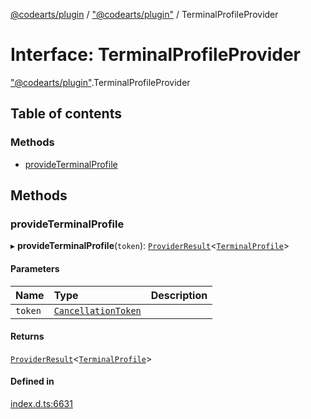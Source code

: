 [@codearts/plugin](../README.md) / ["@codearts/plugin"](../modules/_codearts_plugin_.md) / TerminalProfileProvider

# Interface: TerminalProfileProvider

["@codearts/plugin"](../modules/_codearts_plugin_.md).TerminalProfileProvider

## Table of contents

### Methods

- [provideTerminalProfile](codearts_plugin_.TerminalProfileProvider.md#provideterminalprofile)

## Methods

### provideTerminalProfile

▸ **provideTerminalProfile**(`token`): [`ProviderResult`](../modules/_codearts_plugin_.md#providerresult)<[`TerminalProfile`](../classes/codearts_plugin_.TerminalProfile.md)\>

#### Parameters

| Name | Type | Description |
| :------ | :------ | :------ |
| `token` | [`CancellationToken`](codearts_plugin_.CancellationToken.md) |  |

#### Returns

[`ProviderResult`](../modules/_codearts_plugin_.md#providerresult)<[`TerminalProfile`](../classes/codearts_plugin_.TerminalProfile.md)\>

#### Defined in

[index.d.ts:6631](https://github.com/huaweicloud/cloudide-plugin-api/blob/a4193a8/index.d.ts#L6631)
